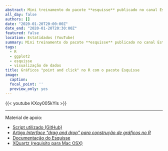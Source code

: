 ```yaml
---
abstract: Mini treinamento do pacote **esquisse** publicado no canal Estatidados. O Esquisse permite a criação de lindos gráficos do **ggplot2** de forma descomplidada, sem a necessidade de digitar linhas de código.
all_day: false
authors: []
date: "2020-01-20T20:00:00Z"
date_end: "2020-01-20T20:30:00Z"
featured: false
location: Estatidados (YouTube)
summary: Mini treinamento do pacote **esquisse** publicado no canal Estatidados.
tags:
  - R
  - ggplot2
  - esquisse
  - visualização de dados
title: Gráficos "point and click" no R com o pacote Esquisse
image:
  caption:
  focal_point: ''
  preview_only: yes  
---
```


{{< youtube KXoy005kYls >}}

<hr>

Material de apoio:

- [Script utilizado (GitHub)](https://github.com/juniorssz/esquisse-example)
- [Artigo *Interface "drag and drop"​ para construção de gráficos no R*](../../../post/2019-12-20-interface-drag-and-drop-para-construcao-de-graficos-no-r/)
- [Documentação do Esquisse](https://dreamrs.github.io/esquisse/index.html)
- [XQuartz (requisito para Mac OSX)](https://www.xquartz.org)